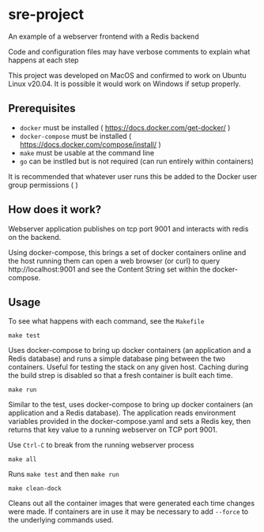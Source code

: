 # sre-project

An example of a webserver frontend with a Redis backend

Code and configuration files may have verbose comments to explain what happens at each step

This project was developed on MacOS and confirmed to work on Ubuntu Linux v20.04. It is possible
it would work on Windows if setup properly.

## Prerequisites

- `docker` must be installed ( https://docs.docker.com/get-docker/ )
- `docker-compose` must be installed ( https://docs.docker.com/compose/install/ )
- `make` must be usable at the command line
- `go` can be instlled but is not required (can run entirely within containers)

It is recommended that whatever user runs this be added to the Docker user group permissions
( )

## How does it work?

Webserver application publishes on tcp port 9001 and interacts with redis on the backend.

Using docker-compose, this brings a set of docker containers online and the host running them can
open a web browser (or curl) to query http://localhost:9001 and see the Content String set within
the docker-compose.

## Usage

To see what happens with each command, see the `Makefile`

```
make test
```

Uses docker-compose to bring up docker containers (an application and a Redis database) and runs a
simple database ping between the two containers. Useful for testing the stack on any given host.
Caching during the build strep is disabled so that a fresh container is built each time.

```
make run
```

Similar to the test, uses docker-compose to bring up docker containers (an application and a
Redis database). The application reads environment variables provided in the docker-compose.yaml
and sets a Redis key, then returns that key value to a running webserver on TCP port 9001.

Use `Ctrl-C` to break from the running webserver process

```
make all
```

Runs `make test` and then `make run`

```
make clean-dock
```

Cleans out all the container images that were generated each time changes were made.
If containers are in use it may be necessary to add `--force` to the underlying commands used.
